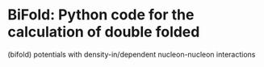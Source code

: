 # BiFold:  Python code for the calculation of double folded
(bifold) potentials with density-in/dependent nucleon-nucleon
interactions
